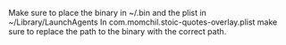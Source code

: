Make sure to place the binary in ~/.bin and the plist in ~/Library/LaunchAgents
In com.momchil.stoic-quotes-overlay.plist make sure to replace the path to the binary with the correct path.
